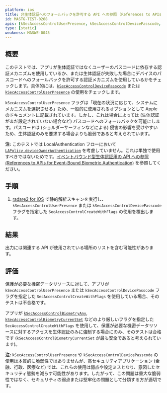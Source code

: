 ```yaml
---
platform: ios
title: 非生体認証へのフォールバックを許可する API への参照 (References to APIs Allowing Fallback to Non-Biometric Authentication)
id: MASTG-TEST-0268
apis: [kSecAccessControlUserPresence, kSecAccessControlDevicePasscode, SecAccessControlCreateWithFlags]
type: [static]
weakness: MASWE-0045
---
```


## 概要

このテストでは、アプリが生体認証ではなくユーザーのパスコードに依存する認証メカニズムを使用しているか、または生体認証が失敗した場合にデバイスのパスコードへのフォールバックを許可する認証メカニズムを使用しているかをチェックします。具体的には、[`kSecAccessControlDevicePasscode`](https://developer.apple.com/documentation/security/secaccesscontrolcreateflags/devicepasscode) または [`kSecAccessControlUserPresence`](https://developer.apple.com/documentation/security/secaccesscontrolcreateflags/userpresence) の使用をチェックします。

`kSecAccessControlUserPresence` フラグは「現在の状況に応じて、システムにメカニズムを選択させる」ため、一般的に使用されるオプションとして Apple のドキュメントに記載されています。しかし、これは場合によっては (生体認証がまだ設定されていない場合など) パスコードへのフォールバックを可能にします。パスコードは (ショルダーサーフィンなどによる) 侵害の影響を受けやすいため、生体認証のみを要求する場合よりも脆弱であると考えられています。

**注:** このテストでは LocalAuthentication フローにおいて [`LAPolicy.deviceOwnerAuthentication`](https://developer.apple.com/documentation/localauthentication/lapolicy/deviceownerauthentication) を考慮していません。これは単独で使用すべきではないためです。[イベントバウンド型生体認証用の API への参照 (References to APIs for Event-Bound Biometric Authentication)](MASTG-TEST-0266.md) を参照してください。

## 手順

1. [radare2 for iOS](../../../tools/ios/MASTG-TOOL-0073.md) で静的解析スキャンを実行し、`kSecAccessControlUserPresence` または `kSecAccessControlDevicePasscode` フラグを指定した `SecAccessControlCreateWithFlags` の使用を検出します。

## 結果

出力には関連する API が使用されている場所のリストを含む可能性があります。

## 評価

保護が必要な機密データリソースに対して、アプリが `kSecAccessControlUserPresence` または `kSecAccessControlDevicePasscode` フラグを指定した `SecAccessControlCreateWithFlags` を使用している場合、そのテストは不合格です。

アプリが [`kSecAccessControlBiometryAny`](https://developer.apple.com/documentation/security/secaccesscontrolcreateflags/biometryany), [`kSecAccessControlBiometryCurrentSet`](https://developer.apple.com/documentation/security/secaccesscontrolcreateflags/biometrycurrentset) などのより厳しいフラグを指定した `SecAccessControlCreateWithFlags` を使用して、保護が必要な機密データリソースに対するアクセスを生体認証のみに強制する場合にのみ、そのテストは合格です (`kSecAccessControlBiometryCurrentSet` が最も安全であると考えられています)。

**注:** `kSecAccessControlUserPresence` や `kSecAccessControlDevicePasscode` の使用は本質的に脆弱性ではありませんが、高セキュリティアプリケーション (金融、行政、医療など) では、これらの使用は弱点や設定ミスとなり、意図したセキュリティ態勢を減らす可能性があります。したがって、この問題は重大な脆弱性ではなく、セキュリティの弱点または堅牢化の問題として分類する方が適切です。
